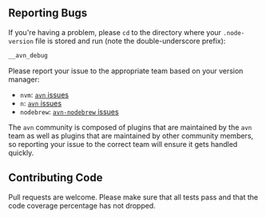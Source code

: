 ## Reporting Bugs

If you're having a problem, please `cd` to the directory where your
`.node-version` file is stored and run (note the double-underscore prefix):

```bash
__avn_debug
```

Please report your issue to the appropriate team based on your version manager:

 - `nvm`: [`avn` issues][issues]
 - `n`: [`avn` issues][issues]
 - `nodebrew`: [`avn-nodebrew` issues][issues]

The `avn` community is composed of plugins that are maintained by the `avn` team as well as plugins that are maintained by other community members, so reporting your issue to the correct team will ensure it gets handled quickly.


## Contributing Code

Pull requests are welcome. Please make sure that all tests pass and that the code coverage percentage has not dropped.

[issues]: https://github.com/wbyoung/avn/issues
[avn-nodebrew-issues]: https://github.com/kuy/avn-nodebrew/issues
